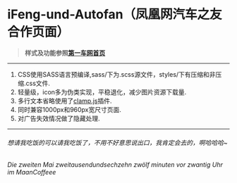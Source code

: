 # iFeng-und-Autofan（凤凰网汽车之友合作页面）

> **样式及功能参照[第一车网首页](http://www.iautos.cn/beijing/)**

***

1. CSS使用SASS语言预编译,sass/下为.scss源文件，styles/下有压缩和非压缩.css文件.
2. 轻量级，icon多为伪类实现，平稳退化，减少图片资源下载量.
3. 多行文本省略使用了[clamp.js](https://github.com/josephschmitt/Clamp.js)插件.
4. 同时兼容1000px和960px宽尺寸页面.
5. 对广告失效情况做了隐藏处理.

***

###### 想请我吃饭的可以请我吃饭了，不用不好意思说出口，我肯定会去的，啊哈哈哈~

  *Die zweiten Mai zweitausendundsechzehn zwölf minuten vor zwantig Uhr im MaanCoffeee*
